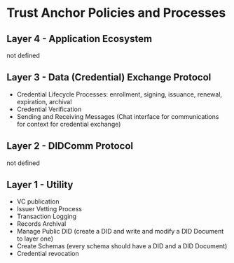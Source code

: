 # Trust Anchor Policies and Processes

## Layer 4 - Application Ecosystem 

not defined

## Layer 3 - Data (Credential) Exchange Protocol

<!--- Same as Steward--->

- Credential Lifecycle Processes: enrollment, signing, issuance, renewal, expiration, archival
- Credential Verification
- Sending  and Receiving Messages (Chat interface for communications for context for credential exchange)

## Layer 2 - DIDComm Protocol

not defined

## Layer 1 - Utility

- VC publication
- Issuer Vetting Process
- Transaction Logging
- Records Archival
- Manage Public DID (create a DID and write and modify a DID Document to layer one)
- Create Schemas (every schema should have a DID and a DID Document)
- Credential revocation